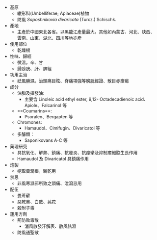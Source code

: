 - 基原
	- 繖形科(Umbelliferae; Apiaceae)植物
	- 防風 _Saposhnikovia divaricata_ (Turcz.) Schischk.
- 產地
	- 主產於中國東北各省。以黑龍江產量最大。其他如內蒙古、河北、陕西、雲南、山東、湖北、四川等地亦產
- 使用部位
	- 乾燥根
- 性味、歸經
	- 微溫，辛、甘
	- 歸膀胱、肝、脾經
- 功用主治
	- 祛風勝濕。治頭痛目眩、脊痛項強等膀胱經證、散目赤瘡瘍
- 成分
	- 油脂及揮發油:
		- 主要含 Linoleic acid ethyl ester, 9,12- Octadecadienoic acid、Apiole、Falcarinol 等
	- ==Coumarins==: 
		- Psoralen、Bergapten 等
	- Chromones: 
		- Hamaudol、Cimifugin、Divaricatol 等
	- 多醵類：
		- Saponikovans A-C 等
- 藥理研究
	- 具抗氧化、解熱、鎮痛、抗發炎、抗痙攣及抑制瘤細胞生長作用
	- Hamaudol 及 Divaricatol 具鎮痛作用
- 炮製
	- 挖取黃潤根，曬乾用
- 禁忌
	- 非風寒濕邪所致之頭痛、泄瀉忌用
- 配伍
	- 畏萆薢
	- 惡乾薑、白斂、芫花
	- 殺附子毒
- 運用方劑
	- 荊防敗毒散
		- 消風散發汗解表、散風祛濕
	- 防風通聖散